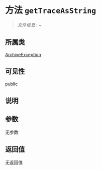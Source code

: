 # 方法 `getTraceAsString`

> *文件信息* : ~

## 所属类 

[ArchiveException](../ArchiveException.md)

## 可见性

public

## 说明



## 参数


无参数


## 返回值

无返回值
